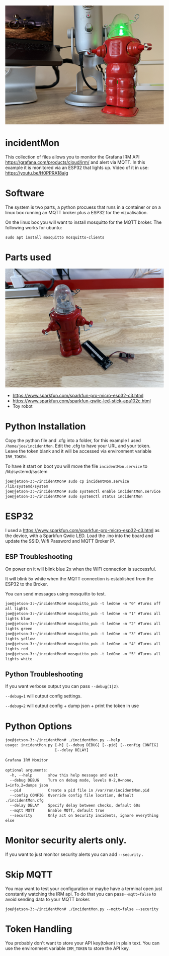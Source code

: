 ![alt_tag](https://github.com/joemcmanus/incidentMon/blob/main/images/redgreen.jpg)

# incidentMon
This collection of files allows you to monitor the Grafana IRM API https://grafana.com/products/cloud/irm/ and alert via MQTT. In this example it is monitored via an ESP32 that lights up. Video of it in use: https://youtu.be/H0PPRA18aig

# Software
The system is two parts, a python procuess that runs in a container or on a linux box running an MQTT broker plus a ESP32 for the vizualisation. 


On the linux box you will want to install mosquitto for the MQTT broker. The following works for ubuntu:

    sudo apt install mosquitto mosquitto-clients
   
# Parts used
![alt_tag](https://github.com/joemcmanus/incidentMon/blob/main/images/parts.jpg)

- https://www.sparkfun.com/sparkfun-pro-micro-esp32-c3.html
- https://www.sparkfun.com/sparkfun-qwiic-led-stick-apa102c.html
- Toy robot 

# Python Installation 

Copy the python file and .cfg into a folder, for this example I used `/home/joe/incidentMon`. Edit the .cfg to have your URL and your token. Leave the token blank and it will be accessed via environment variable `IRM_TOKEN`. 

To have it start on boot you will move the file `incidentMon.service` to /lib/systemd/system

    joe@jetson-3:~/incidentMon# sudo cp incidentMon.service /lib/systemd/system 
    joe@jetson-3:~/incidentMon# sudo systemctl enable incidentMon.service
    joe@jetson-3:~/incidentMon# sudo systemctl status incidentMon


# ESP32

I used a https://www.sparkfun.com/sparkfun-pro-micro-esp32-c3.html as the device, with a Sparkfun Qwiic LED. Load the .ino into the board and update the SSID, Wifi Password and MQTT Broker IP. 

ESP Troubleshooting
---
On power on it will blink blue 2x when the WiFi connection is successful. 

It will blink 5x white when the MQTT connection is established from the ESP32 to the Broker. 

You can send messages using mosquitto to test. 

    joe@jetson-3:~/incidentMon# mosquitto_pub -t ledOne -m "0" #Turns off all lights
    joe@jetson-3:~/incidentMon# mosquitto_pub -t ledOne -m "1" #Turns all lights blue
    joe@jetson-3:~/incidentMon# mosquitto_pub -t ledOne -m "2" #Turns all lights green
    joe@jetson-3:~/incidentMon# mosquitto_pub -t ledOne -m "3" #Turns all lights yellow
    joe@jetson-3:~/incidentMon# mosquitto_pub -t ledOne -m "4" #Turns all lights red
    joe@jetson-3:~/incidentMon# mosquitto_pub -t ledOne -m "5" #Turns all lights white

Python Troubleshooting
---
If you want verbose output you can pass `--debug(1|2)`.

 `--debug=1` will output config settings. 

 `--debug=2` will output config + dump json + print the token in use


# Python Options

    joe@jetson-3:~/incidentMon# ./incidentMon.py --help 
    usage: incidentMon.py [-h] [--debug DEBUG] [--pid] [--config CONFIG]
                          [--delay DELAY]
    
    Grafana IRM Monitor
    
    optional arguments:
      -h, --help       show this help message and exit
      --debug DEBUG    Turn on debug mode, levels 0-2,0=none, 1=info,2=dumps json
      --pid            Create a pid file in /var/run/incidentMon.pid
      --config CONFIG  Override config file location, default ./incidentMon.cfg
      --delay DELAY    Specify delay between checks, default 60s
      --mqtt MQTT      Enable MQTT, default true
      --security       Only act on Security incidents, ignore everything else


# Monitor security alerts only.
If you want to just monitor security alerts you can add `--security` .

# Skip MQTT
You may want to test your configuration or maybe have a terminal open just constantly watching the IRM api. To do that you can pass`--mqtt=false` to avoid sending data to your MQTT broker. 

    joe@jetson-3:~/incidentMon# ./incidentMon.py --mqtt=false --security

# Token Handling
You probably don't want to store your API key(token) in plain text. You can use the environment variable `IRM_TOKEN` to store the API key. 
